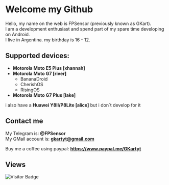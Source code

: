 # Welcome my Github

Hello, my name on the web is FPSensor (previously known as GKart).    
I am a development enthusiast and spend part of my spare time developing on Android.    
I live in Argentina. my birthday is 16 - 12.    

## Supported devices:

- **Motorola Moto E5 Plus [xhannah]**    
- **Motorola Moto G7 [river]**
  - BananaDroid
  - CherishOS
  - RisingOS    
- **Motorola Moto G7 Plus [lake]**

i also have a **Huawei Y8II/P8Lite [alice]** but i don´t develop for it

## Contact me

My Telegram is: **@FPSensor**  
My GMail account is: **gkartyt@gmail.com**  

Buy me a coffee using paypal: **https://www.paypal.me/GKartyt**

## Views
![Visitor Badge](https://visitor-badge.laobi.icu/badge?page_id=FPSensor.FPSensor)
